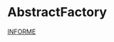# AbstractFactory
[INFORME](https://docs.google.com/document/d/1uZvAsY18P6gJfj7x3oxTHEqZvb5nj3B4/edit)
